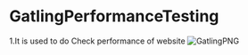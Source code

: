 # GatlingPerformanceTesting
1.It is used to do Check performance of website ![GatlingPNG](https://user-images.githubusercontent.com/76041569/184852593-795013ee-2175-4f77-9488-a0f40107e6c5.PNG)
